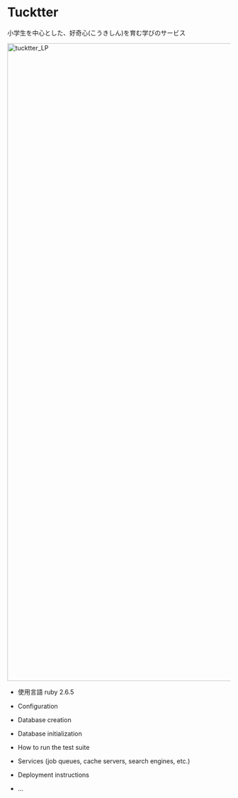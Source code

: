 # Tucktter
小学生を中心とした、好奇心(こうきしん)を育む学びのサービス

<img width="1440" alt="tucktter_LP" src="https://user-images.githubusercontent.com/77444865/129043449-82b37b81-e09c-48d6-93f8-59886b825ea5.png">

* 使用言語
 ruby 2.6.5

* Configuration

* Database creation

* Database initialization

* How to run the test suite

* Services (job queues, cache servers, search engines, etc.)

* Deployment instructions

* ...
